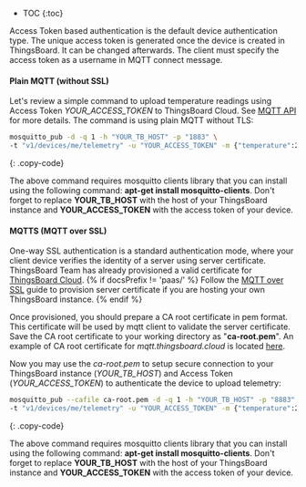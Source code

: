 * TOC
{:toc}
  
Access Token based authentication is the default device authentication type.
The unique access token is generated once the device is created in ThingsBoard. It can be changed afterwards.
The client must specify the access token as a username in MQTT connect message.

#### Plain MQTT (without SSL)

Let's review a simple command to upload temperature readings using Access Token *YOUR_ACCESS_TOKEN* to ThingsBoard Cloud.
See [MQTT API](/docs/{{docsPrefix}}reference/mqtt-api/) for more details. The command is using plain MQTT without TLS:

```bash
mosquitto_pub -d -q 1 -h "YOUR_TB_HOST" -p "1883" \ 
-t "v1/devices/me/telemetry" -u "YOUR_ACCESS_TOKEN" -m {"temperature":25}
```
{: .copy-code}

The above command requires mosquitto clients library that you can install using the following command: **apt-get install mosquitto-clients**.
Don't forget to replace **YOUR_TB_HOST** with the host of your ThingsBoard instance and **YOUR_ACCESS_TOKEN** with the access token of your device.

#### MQTTS (MQTT over SSL)

One-way SSL authentication is a standard authentication mode, where your client device verifies the identity of a server using server certificate.
ThingsBoard Team has already provisioned a valid certificate for [ThingsBoard Cloud](https://thingsboard.cloud/signup).
{% if docsPrefix != 'paas/' %}
Follow the [MQTT over SSL](/docs/{{docsPrefix}}user-guide/mqtt-over-ssl/) guide to provision server certificate if you are hosting your own ThingsBoard instance.
{% endif %}

Once provisioned, you should prepare a CA root certificate in pem format. This certificate will be used by mqtt client to validate the server certificate.
Save the CA root certificate to your working directory as "**ca-root.pem**".
An example of CA root certificate for *mqtt.thingsboard.cloud* is located [here](/docs/paas/user-guide/resources/mqtt-over-ssl/ca-root.pem).

Now you may use the *ca-root.pem* to setup secure connection to your ThingsBoard instance (*YOUR_TB_HOST*) and Access Token (*YOUR_ACCESS_TOKEN*) to authenticate the device to upload telemetry:

```bash
mosquitto_pub --cafile ca-root.pem -d -q 1 -h "YOUR_TB_HOST" -p "8883" \
-t "v1/devices/me/telemetry" -u "YOUR_ACCESS_TOKEN" -m {"temperature":25}
```
{: .copy-code}

The above command requires mosquitto clients library that you can install using the following command: **apt-get install mosquitto-clients**.
Don't forget to replace **YOUR_TB_HOST** with the host of your ThingsBoard instance and **YOUR_ACCESS_TOKEN** with the access token of your device.

